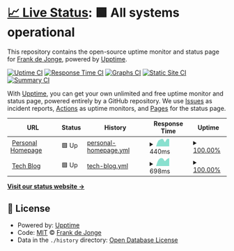 # [📈 Live Status](https://demo.upptime.js.org): <!--live status--> **🟩 All systems operational**

This repository contains the open-source uptime monitor and status page for [Frank de Jonge](http://blog.frankdejonge.nl/), powered by [Upptime](https://github.com/upptime/upptime).

[![Uptime CI](https://github.com/frankdejonge/uptime-monirots/workflows/Uptime%20CI/badge.svg)](https://github.com/frankdejonge/uptime-monirots/actions?query=workflow%3A%22Uptime+CI%22)
[![Response Time CI](https://github.com/frankdejonge/uptime-monirots/workflows/Response%20Time%20CI/badge.svg)](https://github.com/frankdejonge/uptime-monirots/actions?query=workflow%3A%22Response+Time+CI%22)
[![Graphs CI](https://github.com/frankdejonge/uptime-monirots/workflows/Graphs%20CI/badge.svg)](https://github.com/frankdejonge/uptime-monirots/actions?query=workflow%3A%22Graphs+CI%22)
[![Static Site CI](https://github.com/frankdejonge/uptime-monirots/workflows/Static%20Site%20CI/badge.svg)](https://github.com/frankdejonge/uptime-monirots/actions?query=workflow%3A%22Static+Site+CI%22)
[![Summary CI](https://github.com/frankdejonge/uptime-monirots/workflows/Summary%20CI/badge.svg)](https://github.com/frankdejonge/uptime-monirots/actions?query=workflow%3A%22Summary+CI%22)

With [Upptime](https://upptime.js.org), you can get your own unlimited and free uptime monitor and status page, powered entirely by a GitHub repository. We use [Issues](https://github.com/frankdejonge/uptime-monirots/issues) as incident reports, [Actions](https://github.com/frankdejonge/uptime-monirots/actions) as uptime monitors, and [Pages](https://demo.upptime.js.org) for the status page.

<!--start: status pages-->
<!-- This summary is generated by Upptime (https://github.com/upptime/upptime) -->
<!-- Do not edit this manually, your changes will be overwritten -->
<!-- prettier-ignore -->
| URL | Status | History | Response Time | Uptime |
| --- | ------ | ------- | ------------- | ------ |
| <img alt="" src="https://favicons.githubusercontent.com/frankdejonge.nl" height="13"> [Personal Homepage](https://frankdejonge.nl) | 🟩 Up | [personal-homepage.yml](https://github.com/frankdejonge/uptime-monitors/commits/HEAD/history/personal-homepage.yml) | <details><summary><img alt="Response time graph" src="./graphs/personal-homepage/response-time-week.png" height="20"> 440ms</summary><br><a href="https://status.frankdejonge.nl/history/personal-homepage"><img alt="Response time 440" src="https://img.shields.io/endpoint?url=https%3A%2F%2Fraw.githubusercontent.com%2Ffrankdejonge%2Fuptime-monitors%2FHEAD%2Fapi%2Fpersonal-homepage%2Fresponse-time.json"></a><br><a href="https://status.frankdejonge.nl/history/personal-homepage"><img alt="24-hour response time 440" src="https://img.shields.io/endpoint?url=https%3A%2F%2Fraw.githubusercontent.com%2Ffrankdejonge%2Fuptime-monitors%2FHEAD%2Fapi%2Fpersonal-homepage%2Fresponse-time-day.json"></a><br><a href="https://status.frankdejonge.nl/history/personal-homepage"><img alt="7-day response time 440" src="https://img.shields.io/endpoint?url=https%3A%2F%2Fraw.githubusercontent.com%2Ffrankdejonge%2Fuptime-monitors%2FHEAD%2Fapi%2Fpersonal-homepage%2Fresponse-time-week.json"></a><br><a href="https://status.frankdejonge.nl/history/personal-homepage"><img alt="30-day response time 440" src="https://img.shields.io/endpoint?url=https%3A%2F%2Fraw.githubusercontent.com%2Ffrankdejonge%2Fuptime-monitors%2FHEAD%2Fapi%2Fpersonal-homepage%2Fresponse-time-month.json"></a><br><a href="https://status.frankdejonge.nl/history/personal-homepage"><img alt="1-year response time 440" src="https://img.shields.io/endpoint?url=https%3A%2F%2Fraw.githubusercontent.com%2Ffrankdejonge%2Fuptime-monitors%2FHEAD%2Fapi%2Fpersonal-homepage%2Fresponse-time-year.json"></a></details> | <details><summary><a href="https://status.frankdejonge.nl/history/personal-homepage">100.00%</a></summary><a href="https://status.frankdejonge.nl/history/personal-homepage"><img alt="All-time uptime 100.00%" src="https://img.shields.io/endpoint?url=https%3A%2F%2Fraw.githubusercontent.com%2Ffrankdejonge%2Fuptime-monitors%2FHEAD%2Fapi%2Fpersonal-homepage%2Fuptime.json"></a><br><a href="https://status.frankdejonge.nl/history/personal-homepage"><img alt="24-hour uptime 100.00%" src="https://img.shields.io/endpoint?url=https%3A%2F%2Fraw.githubusercontent.com%2Ffrankdejonge%2Fuptime-monitors%2FHEAD%2Fapi%2Fpersonal-homepage%2Fuptime-day.json"></a><br><a href="https://status.frankdejonge.nl/history/personal-homepage"><img alt="7-day uptime 100.00%" src="https://img.shields.io/endpoint?url=https%3A%2F%2Fraw.githubusercontent.com%2Ffrankdejonge%2Fuptime-monitors%2FHEAD%2Fapi%2Fpersonal-homepage%2Fuptime-week.json"></a><br><a href="https://status.frankdejonge.nl/history/personal-homepage"><img alt="30-day uptime 100.00%" src="https://img.shields.io/endpoint?url=https%3A%2F%2Fraw.githubusercontent.com%2Ffrankdejonge%2Fuptime-monitors%2FHEAD%2Fapi%2Fpersonal-homepage%2Fuptime-month.json"></a><br><a href="https://status.frankdejonge.nl/history/personal-homepage"><img alt="1-year uptime 100.00%" src="https://img.shields.io/endpoint?url=https%3A%2F%2Fraw.githubusercontent.com%2Ffrankdejonge%2Fuptime-monitors%2FHEAD%2Fapi%2Fpersonal-homepage%2Fuptime-year.json"></a></details>
| <img alt="" src="https://favicons.githubusercontent.com/blog.frankdejonge.nl" height="13"> [Tech Blog](https://blog.frankdejonge.nl) | 🟩 Up | [tech-blog.yml](https://github.com/frankdejonge/uptime-monitors/commits/HEAD/history/tech-blog.yml) | <details><summary><img alt="Response time graph" src="./graphs/tech-blog/response-time-week.png" height="20"> 698ms</summary><br><a href="https://status.frankdejonge.nl/history/tech-blog"><img alt="Response time 698" src="https://img.shields.io/endpoint?url=https%3A%2F%2Fraw.githubusercontent.com%2Ffrankdejonge%2Fuptime-monitors%2FHEAD%2Fapi%2Ftech-blog%2Fresponse-time.json"></a><br><a href="https://status.frankdejonge.nl/history/tech-blog"><img alt="24-hour response time 698" src="https://img.shields.io/endpoint?url=https%3A%2F%2Fraw.githubusercontent.com%2Ffrankdejonge%2Fuptime-monitors%2FHEAD%2Fapi%2Ftech-blog%2Fresponse-time-day.json"></a><br><a href="https://status.frankdejonge.nl/history/tech-blog"><img alt="7-day response time 698" src="https://img.shields.io/endpoint?url=https%3A%2F%2Fraw.githubusercontent.com%2Ffrankdejonge%2Fuptime-monitors%2FHEAD%2Fapi%2Ftech-blog%2Fresponse-time-week.json"></a><br><a href="https://status.frankdejonge.nl/history/tech-blog"><img alt="30-day response time 698" src="https://img.shields.io/endpoint?url=https%3A%2F%2Fraw.githubusercontent.com%2Ffrankdejonge%2Fuptime-monitors%2FHEAD%2Fapi%2Ftech-blog%2Fresponse-time-month.json"></a><br><a href="https://status.frankdejonge.nl/history/tech-blog"><img alt="1-year response time 698" src="https://img.shields.io/endpoint?url=https%3A%2F%2Fraw.githubusercontent.com%2Ffrankdejonge%2Fuptime-monitors%2FHEAD%2Fapi%2Ftech-blog%2Fresponse-time-year.json"></a></details> | <details><summary><a href="https://status.frankdejonge.nl/history/tech-blog">100.00%</a></summary><a href="https://status.frankdejonge.nl/history/tech-blog"><img alt="All-time uptime 100.00%" src="https://img.shields.io/endpoint?url=https%3A%2F%2Fraw.githubusercontent.com%2Ffrankdejonge%2Fuptime-monitors%2FHEAD%2Fapi%2Ftech-blog%2Fuptime.json"></a><br><a href="https://status.frankdejonge.nl/history/tech-blog"><img alt="24-hour uptime 100.00%" src="https://img.shields.io/endpoint?url=https%3A%2F%2Fraw.githubusercontent.com%2Ffrankdejonge%2Fuptime-monitors%2FHEAD%2Fapi%2Ftech-blog%2Fuptime-day.json"></a><br><a href="https://status.frankdejonge.nl/history/tech-blog"><img alt="7-day uptime 100.00%" src="https://img.shields.io/endpoint?url=https%3A%2F%2Fraw.githubusercontent.com%2Ffrankdejonge%2Fuptime-monitors%2FHEAD%2Fapi%2Ftech-blog%2Fuptime-week.json"></a><br><a href="https://status.frankdejonge.nl/history/tech-blog"><img alt="30-day uptime 100.00%" src="https://img.shields.io/endpoint?url=https%3A%2F%2Fraw.githubusercontent.com%2Ffrankdejonge%2Fuptime-monitors%2FHEAD%2Fapi%2Ftech-blog%2Fuptime-month.json"></a><br><a href="https://status.frankdejonge.nl/history/tech-blog"><img alt="1-year uptime 100.00%" src="https://img.shields.io/endpoint?url=https%3A%2F%2Fraw.githubusercontent.com%2Ffrankdejonge%2Fuptime-monitors%2FHEAD%2Fapi%2Ftech-blog%2Fuptime-year.json"></a></details>

<!--end: status pages-->

[**Visit our status website →**](https://demo.upptime.js.org)

## 📄 License

- Powered by: [Upptime](https://github.com/upptime/upptime)
- Code: [MIT](./LICENSE) © [Frank de Jonge](http://blog.frankdejonge.nl/)
- Data in the `./history` directory: [Open Database License](https://opendatacommons.org/licenses/odbl/1-0/)
